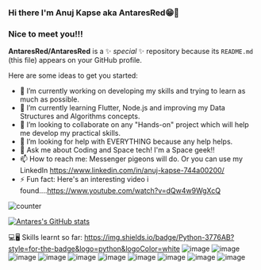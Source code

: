 ### Hi there I'm Anuj Kapse aka AntaresRed😁👋
### Nice to meet you!!!

**AntaresRed/AntaresRed** is a ✨ _special_ ✨ repository because its `README.md` (this file) appears on your GitHub profile.

Here are some ideas to get you started:

- 🔭 I’m currently working on developing my skills and trying to learn as much as possible.
- 🌱 I’m currently learning Flutter, Node.js and improving my Data Structures and Algorithms concepts.
- 👯 I’m looking to collaborate on any "Hands-on" project which will help me develop my practical skills.
- 🤔 I’m looking for help with EVERYTHING because any help helps.
- 💬 Ask me about Coding and Space tech! I'm a Space geek!!
- 📫 How to reach me: Messenger pigeons will do. Or you can use my LinkedIn https://www.linkedin.com/in/anuj-kapse-744a00200/
- ⚡ Fun fact: Here's an interesting video i found....https://www.youtube.com/watch?v=dQw4w9WgXcQ

![counter](https://endtfbbs2wigef.m.pipedream.net)

[![Antares's GitHub stats](https://github-readme-stats.vercel.app/api?username=AntaresRed&count_private=true&show_icons=true&theme=tokyonight)](https://github.com/AntaresRed/github-readme-stats)

💻🖥 Skills learnt so far:
https://img.shields.io/badge/Python-3776AB?style=for-the-badge&logo=python&logoColor=white
![image]({https://img.shields.io/badge/HTML5-E34F26?style=for-the-badge&logo=html5&logoColor=white})
![image]({https://img.shields.io/badge/CSS-239120?&style=for-the-badge&logo=css3&logoColor=white})
![image]({https://img.shields.io/badge/C-00599C?style=for-the-badge&logo=c&logoColor=white})
![image]({https://img.shields.io/badge/C%2B%2B-00599C?style=for-the-badge&logo=c%2B%2B&logoColor=white})
![image]({https://img.shields.io/badge/Dart-0175C2?style=for-the-badge&logo=dart&logoColor=white})
![image]({https://img.shields.io/badge/MySQL-00000F?style=for-the-badge&logo=mysql&logoColor=white})
![image]({https://img.shields.io/badge/Flutter-02569B?style=for-the-badge&logo=flutter&logoColor=white})
![image]({https://img.shields.io/badge/firebase-ffca28?style=for-the-badge&logo=firebase&logoColor=black})
![image]({https://img.shields.io/badge/Git-F05032?style=for-the-badge&logo=git&logoColor=white})
![image]({https://img.shields.io/badge/Visual_Studio_Code-0078D4?style=for-the-badge&logo=visual%20studio%20code&logoColor=white})

